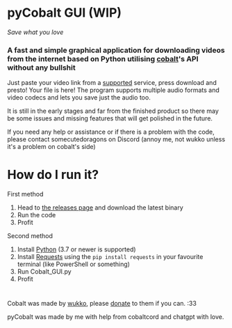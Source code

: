 # pyCobalt GUI (WIP)

_Save what you love_

### A fast and simple graphical application for downloading videos from the internet based on Python utilising [cobalt](https://cobalt.tools/)'s API without any bullshit

Just paste your video link from a [supported](https://github.com/wukko/cobalt#supported-services) service, press download and presto! Your file is here!
The program supports multiple audio formats and video codecs and lets you save just the audio too.

It is still in the early stages and far from the finished product so there may be some issues and missing features that will get polished in the future. 

If you need any help or assistance or if there is a problem with the code, please contact somecutedoragons on Discord (annoy me, not wukko unless it's a problem on cobalt's side)


# How do I run it?

First method

1. Head to [the releases page](https://github.com/SomeCuteDoragons/pyCobalt-GUI/releases) and download the latest binary
2. Run the code
3. Profit

Second method

1. Install [Python](https://www.python.org/downloads/) (3.7 or newer is supported)
2. Install [Requests](https://pypi.org/project/requests/) using the `pip install requests` in your favourite terminal (like PowerShell or something)
3. Run Cobalt_GUI.py
4. Profit

#

Cobalt was made by [wukko](https://github.com/wukko), please [donate](https://boosty.to/wukko/donate) to them if you can. :33

pyCobalt was made by me with help from cobaltcord and chatgpt with love.
